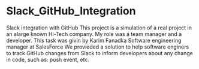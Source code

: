 # Slack_GitHub_Integration
Slack integration with GitHub
This project is a simulation of a real project in an alarge known Hi-Tech company.
My role was a team manager and a developer.
This task was givin by Karim Fanadka Software engineering manager at SalesForce
We provieded a solution to help software enginers to track GitHub changes from Slack to inform developers about any change in code, such as: push event, etc.
